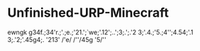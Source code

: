 # Unfinished-URP-Minecraft
ewngk g34f.;34'r.;'.;e.;'21.';`we;'.12';..';3;.';.'2 3;'.4.;'5.;4'';4.54;'.1 3;.'2;'.45g4;.
'213'
/'e/
/''/45g
'5/''
